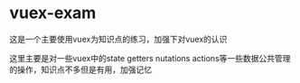 # vuex-exam
这是一个主要使用vuex为知识点的练习，加强下对vuex的认识



这里主要是对一些vuex中的state getters nutations actions等一些数据公共管理的操作，知识点不多但是有用，加强记忆